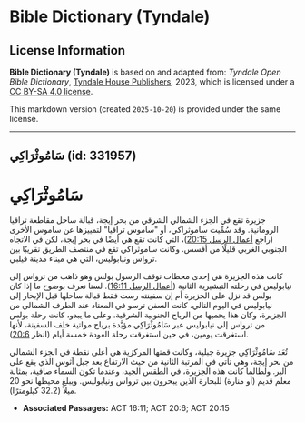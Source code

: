 # Bible Dictionary (Tyndale)

## License Information

**Bible Dictionary (Tyndale)** is based on and adapted from: _Tyndale Open Bible Dictionary_, [Tyndale House Publishers](https://tyndaleopenresources.com/), 2023, which is licensed under a [CC BY-SA 4.0 license](https://creativecommons.org/licenses/by-sa/4.0/legalcode.en).

This markdown version (created `2025-10-20`) is provided under the same license.



--------------------------------

## سَامُوثْرَاكِي (id: 331957)

سَامُوثْرَاكِي
==============

جزيرة تقع في الجزء الشمالي الشرقي من بحر إيجة، قبالة ساحل مقاطعة تراقيا الرومانية. وقد سُمِّيت ساموثراكي، أو "ساموس تراقيا" لتمييزها عن ساموس الأخرى (راجع [أعمال الرسل 20:15](https://ref.ly/Acts20:15))، التي كانت تقع هي أيضًا في بحر إيجة، لكن في الاتجاه الجنوبي الغربي قليلًا من أفسس. وكانت ساموثراكي تقع في منتصف الطريق تقريبًا بين ترواس ونيابوليس، التي هي ميناء مدينة فيلبي.

كانت هذه الجزيرة هي إحدى محطات توقف الرسول بولس وهو ذاهب من ترواس إلى نيابوليس في رحلته التبشيرية الثانية ([أعمال الرسل 16:11](https://ref.ly/Acts16:11)). لسنا نعرف بوضوح ما إذا كان بولس قد نزل على الجزيرة أم إن سفينته رست فقط قبالة ساحلها قبل الإبحار إلى نيابوليس في اليوم التالي. كانت السفن ترسو في المعتاد عند الطرف الشمالي من الجزيرة، وكان هذا يحميها من الرياح الجنوبية الشرقية. وعلى ما يبدو، كانت رحلة بولس من ترواس إلى نيابوليس عبر سَامُوثْرَاكِي مؤيَّدة برياح مواتية خلف السفينة، لأنها استغرقت يومين، في حين استغرقت رحلة العودة خمسة أيام (انظر [20:6](https://ref.ly/Acts20:6)).

تُعَد سَامُوثْرَاكِي جزيرة جبلية، وكانت قمتها المركزية هي أعلى نقطة في الجزء الشمالي من بحر إيجة، وهي تأتي في المرتبة الثانية من حيث الارتفاع بعد جبل آثوس الذي يقع على البر. ولطالما كانت هذه الجزيرة، في الطقس الجيد، وعندما تكون السماء صافية، بمثابة معلم قديم (أو منارة) للبحارة الذين يبحرون بين ترواس ونيابوليس. ويبلغ محيطها نحو 20 ميلاً (32\.2 كيلومترًا).

* **Associated Passages:** ACT 16:11; ACT 20:6; ACT 20:15

